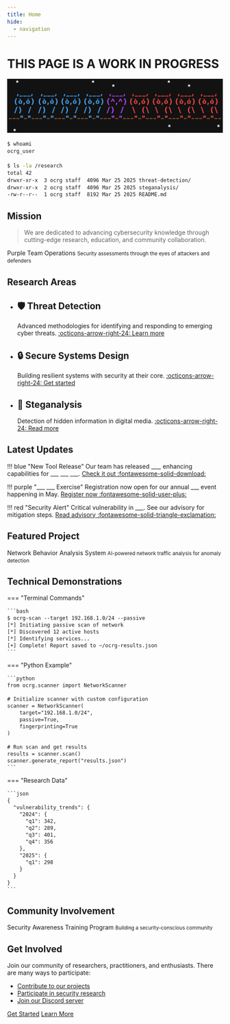 ```yaml
---
title: Home
hide:
  - navigation
---
```


# THIS PAGE IS A WORK IN PROGRESS

<div align="center">
  <img src="assets/images/ocrg-banner-060.png" alt="OCRG Banner" class="banner" />
</div>

<!-- # Ozark Cybersecurity Research Group -->

<!-- <div class="hero">
  <h1>OCRG_Terminal v1.0</h1>
  <p>Advancing cybersecurity through innovative research and secure techniques</p>
</div> -->

```bash
$ whoami
ocrg_user

$ ls -la /research
total 42
drwxr-xr-x  3 ocrg staff  4096 Mar 25 2025 threat-detection/
drwxr-xr-x  2 ocrg staff  4096 Mar 25 2025 steganalysis/
-rw-r--r--  1 ocrg staff  8192 Mar 25 2025 README.md
```

## Mission

> We are dedicated to advancing cybersecurity knowledge through cutting-edge research, education, and community collaboration.

<div class="placeholder-image purple">
  <span>Purple Team Operations</span>
  <small>Security assessments through the eyes of attackers and defenders</small>
</div>

## Research Areas

<div class="grid cards" markdown>

- :shield: __Threat Detection__
    ---
    Advanced methodologies for identifying and responding to emerging cyber threats.
    [:octicons-arrow-right-24: Learn more](research/threat-detection.md)

- :lock: __Secure Systems Design__
    ---
    Building resilient systems with security at their core.
    [:octicons-arrow-right-24: Get started](#)

- :microscope: __Steganalysis__
    ---
    Detection of hidden information in digital media.
    [:octicons-arrow-right-24: Read more](research/steganalysis.md)

</div>

## Latest Updates

!!! blue "New Tool Release"
    Our team has released ___, enhancing capabilities for ___ ___ ___.
    [Check it out :fontawesome-solid-download:](#)

!!! purple "___ ___ Exercise"
    Registration now open for our annual ___ event happening in May.
    [Register now :fontawesome-solid-user-plus:](#)

!!! red "Security Alert"
    Critical vulnerability in ___. See our advisory for mitigation steps.
    [Read advisory :fontawesome-solid-triangle-exclamation:](#)

## Featured Project

<div class="placeholder-image blue">
  <span>Network Behavior Analysis System</span>
  <small>AI-powered network traffic analysis for anomaly detection</small>
</div>

## Technical Demonstrations

=== "Terminal Commands"

    ```bash
    $ ocrg-scan --target 192.168.1.0/24 --passive
    [*] Initiating passive scan of network
    [*] Discovered 12 active hosts
    [*] Identifying services...
    [+] Complete! Report saved to ~/ocrg-results.json
    ```

=== "Python Example"

    ```python
    from ocrg.scanner import NetworkScanner
    
    # Initialize scanner with custom configuration
    scanner = NetworkScanner(
        target="192.168.1.0/24",
        passive=True,
        fingerprinting=True
    )
    
    # Run scan and get results
    results = scanner.scan()
    scanner.generate_report("results.json")
    ```

=== "Research Data"

    ```json
    {
      "vulnerability_trends": {
        "2024": {
          "q1": 342,
          "q2": 289,
          "q3": 401,
          "q4": 356
        },
        "2025": {
          "q1": 298
        }
      }
    }
    ```

## Community Involvement

<div class="placeholder-image red">
  <span>Security Awareness Training Program</span>
  <small>Building a security-conscious community</small>
</div>

## Get Involved

Join our community of researchers, practitioners, and enthusiasts. There are many ways to participate:

- [Contribute to our projects](documentation/contributing.md)
- [Participate in security research](research/index.md)
- [Join our Discord server](https://discord.gg/6SDUxJzSdr)

<a href="documentation/getting-started.md" class="md-button md-button--primary">Get Started</a>
<a href="about.md" class="md-button">Learn More</a>
